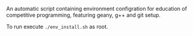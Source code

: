An automatic script containing environment configration for education of competitive programming, featuring geany, g++ and git setup.

To run execute `./env_install.sh` as root.
